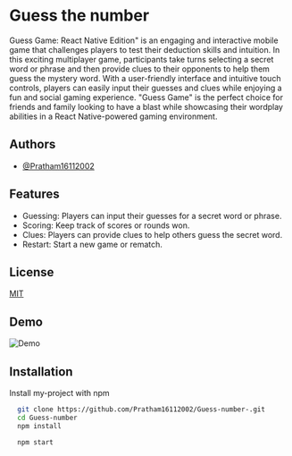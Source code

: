 
# Guess the number

Guess Game: React Native Edition" is an engaging and interactive mobile game that challenges players to test their deduction skills and intuition. In this exciting multiplayer game, participants take turns selecting a secret word or phrase and then provide clues to their opponents to help them guess the mystery word. With a user-friendly interface and intuitive touch controls, players can easily input their guesses and clues while enjoying a fun and social gaming experience. "Guess Game" is the perfect choice for friends and family looking to have a blast while showcasing their wordplay abilities in a React Native-powered gaming environment.


## Authors

- [@Pratham16112002](https://www.github.com/Pratham16112002)


## Features

- Guessing: Players can input their guesses for a secret word or phrase.
- Scoring: Keep track of scores or rounds won.
- Clues: Players can provide clues to help others guess the secret word.
- Restart: Start a new game or rematch.


## License

[MIT](https://choosealicense.com/licenses/mit/)


## Demo

![Demo]('./assets/demo.gif)


## Installation

Install my-project with npm

```bash
  git clone https://github.com/Pratham16112002/Guess-number-.git
  cd Guess-number
  npm install 
```
    
```
  npm start 
```
